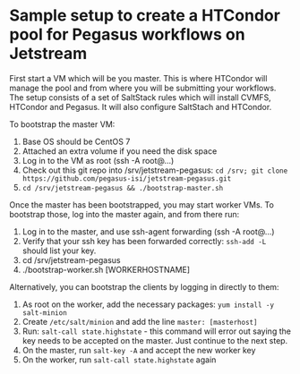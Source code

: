 # Sample setup to create a HTCondor pool for Pegasus workflows on Jetstream

First start a VM which will be you master. This is where HTCondor will manage
the pool and from where you will be submitting your workflows. The setup
consists of a set of SaltStack rules which will install CVMFS, HTCondor and 
Pegasus. It will also configure SaltStach and HTCondor.

To bootstrap the master VM:

  1. Base OS should be CentOS 7
  2. Attached an extra volume if you need the disk space
  3. Log in to the VM as root (ssh -A root@...)
  4. Check out this git repo into /srv/jetstream-pegasus: `cd /srv; git clone https://github.com/pegasus-isi/jetstream-pegasus.git`
  5. `cd /srv/jetstream-pegasus && ./bootstrap-master.sh`

Once the master has been bootstrapped, you may start worker VMs. To bootstrap those,
log into the master again, and from there run:

  1. Log in to the master, and use ssh-agent forwarding (ssh -A root@...)
  2. Verify that your ssh key has been forwarded correctly: `ssh-add -L` should
     list your key.
  3. cd /srv/jetstream-pegasus
  4. ./bootstrap-worker.sh [WORKERHOSTNAME]

Alternatively, you can bootstrap the clients by logging in directly to them:

  1. As root on the worker, add the necessary packages: `yum install -y salt-minion`
  2. Create `/etc/salt/minion` and add the line `master: [masterhost]`
  3. Run: `salt-call state.highstate` - this command will error out saying the
     key needs to be accepted on the master. Just continue to the next step.
  4. On the master, run `salt-key -A` and accept the new worker key
  5. On the worker, run `salt-call state.highstate` again

